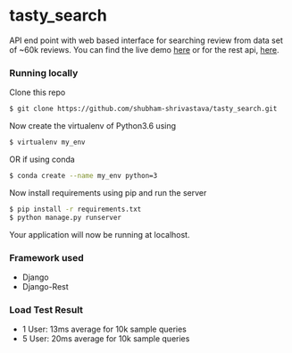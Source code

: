# tasty_search
API end point with web based interface for searching review from data set of ~60k reviews. You can find the live demo [here](http://13.59.179.70) or for the rest api, [here](http://13.59.179.70/api).

### Running locally

Clone this repo
```sh
$ git clone https://github.com/shubham-shrivastava/tasty_search.git
```
Now create the virtualenv of Python3.6 using
```sh
$ virtualenv my_env
```
OR if using conda
```sh
$ conda create --name my_env python=3
```
Now install requirements using pip and run the server

```sh
$ pip install -r requirements.txt
$ python manage.py runserver
```
Your application will now be running at localhost. 

### Framework used
* Django
* Django-Rest

### Load Test Result
* 1 User: 13ms average for 10k sample queries
* 5 User: 20ms average for 10k sample queries